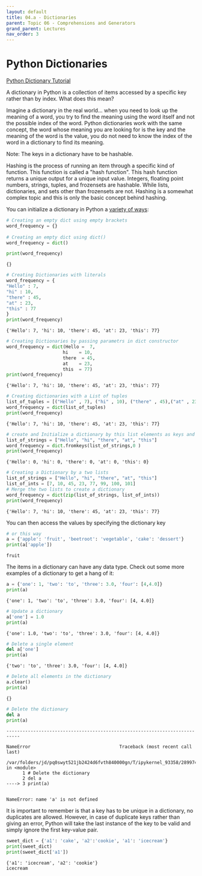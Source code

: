 ```yaml
---
layout: default
title: 04.a - Dictionaries
parent: Topic 06 - Comprehensions and Generators
grand_parent: Lectures
nav_order: 3
---
```

# Python Dictionaries
[Python Dictionary Tutorial](https://www.datacamp.com/community/tutorials/python-dictionary-tutorial)

A dictionary in Python is a collection of items accessed by a specific key rather than by index. What does this mean?

Imagine a dictionary in the real world... when you need to look up the meaning of a word, you try to find the meaning using the word itself and not the possible index of the word. Python dictionaries work with the same concept, the word whose meaning you are looking for is the key and the meaning of the word is the value, you do not need to know the index of the word in a dictionary to find its meaning.

Note: The keys in a dictionary have to be hashable.

Hashing is the process of running an item through a specific kind of function. This function is called a "hash function". This hash function returns a unique output for a unique input value. Integers, floating point numbers, strings, tuples, and frozensets are hashable. While lists, dictionaries, and sets other than frozensets are not. Hashing is a somewhat complex topic and this is only the basic concept behind hashing.

You can initialize a dictionary in Python a [variety of ways](https://thispointer.com/python-6-different-ways-to-create-dictionaries/):


```python
# Creating an empty dict using empty brackets
word_frequency = {}
 
# Creating an empty dict using dict()
word_frequency = dict()

print(word_frequency)
```

    {}



```python
# Creating Dictionaries with literals
word_frequency = {
"Hello" : 7,
"hi" : 10,
"there" : 45,
"at" : 23,
"this" : 77
}
print(word_frequency)
```

    {'Hello': 7, 'hi': 10, 'there': 45, 'at': 23, 'this': 77}



```python
# Creating Dictionaries by passing parametrs in dict constructor
word_frequency = dict(Hello =  7, 
                     hi    = 10,
                     there  = 45,
                     at    = 23,
                     this  = 77)
print(word_frequency)
```

    {'Hello': 7, 'hi': 10, 'there': 45, 'at': 23, 'this': 77}



```python
# Creating dictionaries with a List of tuples    
list_of_tuples = [("Hello" , 7), ("hi" , 10), ("there" , 45),("at" , 23),("this" , 77)]
word_frequency = dict(list_of_tuples)
print(word_frequency)
```

    {'Hello': 7, 'hi': 10, 'there': 45, 'at': 23, 'this': 77}



```python
# create and Initialize a dictionary by this list elements as keys and with same value 0
list_of_strings = ["Hello", "hi", "there", "at", "this"]
word_frequency = dict.fromkeys(list_of_strings,0 )
print(word_frequency)
```

    {'Hello': 0, 'hi': 0, 'there': 0, 'at': 0, 'this': 0}



```python
# Creating a Dictionary by a two lists
list_of_strings = ["Hello", "hi", "there", "at", "this"]
list_of_ints = [7, 10, 45, 23, 77, 99, 100, 101]
# Merge the two lists to create a dictionary
word_frequency = dict(zip(list_of_strings, list_of_ints))
print(word_frequency)
```

    {'Hello': 7, 'hi': 10, 'there': 45, 'at': 23, 'this': 77}


You can then access the values by specifying the dictionary key


```python
# or this way
a = {'apple': 'fruit', 'beetroot': 'vegetable', 'cake': 'dessert'}
print(a['apple'])
```

    fruit


The items in a dictionary can have any data type. Check out some more examples of a dictionary to get a hang of it:


```python
a = {'one': 1, 'two': 'to', 'three': 3.0, 'four': [4,4.0]}
print(a)
```

    {'one': 1, 'two': 'to', 'three': 3.0, 'four': [4, 4.0]}



```python
# Update a dictionary
a['one'] = 1.0 
print(a)
```

    {'one': 1.0, 'two': 'to', 'three': 3.0, 'four': [4, 4.0]}



```python
# Delete a single element
del a['one'] 
print(a)
```

    {'two': 'to', 'three': 3.0, 'four': [4, 4.0]}



```python
# Delete all elements in the dictionary
a.clear()
print(a)
```

    {}



```python
# Delete the dictionary
del a 
print(a)
```


    ---------------------------------------------------------------------------

    NameError                                 Traceback (most recent call last)

    /var/folders/jd/pq0swyt521jb2424d6fvth840000gn/T/ipykernel_93358/2899747350.py in <module>
          1 # Delete the dictionary
          2 del a
    ----> 3 print(a)
    

    NameError: name 'a' is not defined


It is important to remember is that a key has to be unique in a dictionary, no duplicates are allowed. However, in case of duplicate keys rather than giving an error, Python will take the last instance of the key to be valid and simply ignore the first key-value pair.


```python
sweet_dict = {'a1': 'cake', 'a2':'cookie', 'a1': 'icecream'}
print(sweet_dict)
print(sweet_dict['a1'])
```

    {'a1': 'icecream', 'a2': 'cookie'}
    icecream



```python

```
